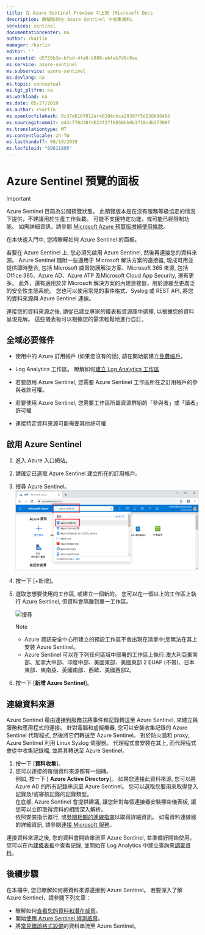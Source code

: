 ```yaml
---
title: 在 Azure Sentinel Preview 中上架 |Microsoft Docs
description: 瞭解如何在 Azure Sentinel 中收集資料。
services: sentinel
documentationcenter: na
author: rkarlin
manager: rkarlin
editor: ''
ms.assetid: d5750b3e-bfbd-4fa0-b888-ebfab7d9c9ae
ms.service: azure-sentinel
ms.subservice: azure-sentinel
ms.devlang: na
ms.topic: conceptual
ms.tgt_pltfrm: na
ms.workload: na
ms.date: 05/27/2019
ms.author: rkarlin
ms.openlocfilehash: 0c37d6167012af46204cbca29397f5d226b9649b
ms.sourcegitcommit: e42c778d38fd623f2ff8850bb6b1718cdb37309f
ms.translationtype: MT
ms.contentlocale: zh-TW
ms.lasthandoff: 08/19/2019
ms.locfileid: "69611895"
---
```

# <a name="on-board-azure-sentinel-preview"></a>Azure Sentinel 預覽的面板

> [!IMPORTANT]
> Azure Sentinel 目前為公開預覽狀態。
> 此預覽版本是在沒有服務等級協定的情況下提供，不建議用於生產工作負載。 可能不支援特定功能，或可能已經限制功能。 如需詳細資訊，請參閱 [Microsoft Azure 預覽版增補使用條款](https://azure.microsoft.com/support/legal/preview-supplemental-terms/)。

在本快速入門中, 您將瞭解如何 Azure Sentinel 的面板。 

若要在 Azure Sentinel 上, 您必須先啟用 Azure Sentinel, 然後再連接您的資料來源。 Azure Sentinel 隨附一些適用于 Microsoft 解決方案的連接器, 現成可用並提供即時整合, 包括 Microsoft 威脅防護解決方案、Microsoft 365 來源, 包括 Office 365、Azure AD、Azure ATP 及Microsoft Cloud App Security, 還有更多。 此外，還有適用於非 Microsoft 解決方案的內建連接器，用於連線至更廣泛的安全性生態系統。 您也可以使用常見的事件格式、Syslog 或 REST API, 將您的資料來源與 Azure Sentinel 連線。  

連接您的資料來源之後, 請從已建立專家的儀表板資源庫中選擇, 以根據您的資料呈現見解。 這些儀表板可以根據您的需求輕鬆地進行自訂。


## <a name="global-prerequisites"></a>全域必要條件

- 使用中的 Azure 訂用帳戶 (如果您沒有的話), 請在開始前建立[免費帳戶](https://azure.microsoft.com/free/?WT.mc_id=A261C142F)。

- Log Analytics 工作區。 瞭解如何[建立 Log Analytics 工作區](../log-analytics/log-analytics-quick-create-workspace.md)

-  若要啟用 Azure Sentinel, 您需要 Azure Sentinel 工作區所在之訂用帳戶的參與者許可權。 
- 若要使用 Azure Sentinel, 您需要工作區所屬資源群組的「參與者」或「讀者」許可權
- 連接特定資料來源可能需要其他許可權
 
## 啟用 Azure Sentinel<a name="enable"></a>

1. 進入 Azure 入口網站。
2. 請確定已選取 Azure Sentinel 建立所在的訂用帳戶。 
3. 搜尋 Azure Sentinel。 
   ![search](./media/quickstart-onboard/search-product.png)

1. 按一下 [+新增]。
1. 選取您想要使用的工作區, 或建立一個新的。 您可以在一個以上的工作區上執行 Azure Sentinel, 但資料會隔離到單一工作區。

   ![搜尋](./media/quickstart-onboard/choose-workspace.png)

   >[!NOTE] 
   > - Azure 資訊安全中心所建立的預設工作區不會出現在清單中;您無法在其上安裝 Azure Sentinel。
   > - Azure Sentinel 可以在下列任何區域中部署的工作區上執行:澳大利亞東南部、加拿大中部、印度中部、美國東部、美國東部 2 EUAP (不帶)、日本東部、東南亞、英國南部、西歐、美國西部2。

6. 按一下 [**新增 Azure Sentinel**]。
  

## <a name="connect-data-sources"></a>連線資料來源

Azure Sentinel 藉由連接到服務並將事件和記錄轉送至 Azure Sentinel, 來建立與服務和應用程式的連接。 針對電腦和虛擬機器, 您可以安裝收集記錄的 Azure Sentinel 代理程式, 然後將它們轉送至 Azure Sentinel。 對於防火牆和 proxy, Azure Sentinel 利用 Linux Syslog 伺服器。 代理程式會安裝在其上, 而代理程式會從中收集記錄檔, 並將其轉送至 Azure Sentinel。 
 
1. 按一下 [**資料收集**]。
2. 您可以連接的每個資料來源都有一個磚。<br>
例如, 按一下 [ **Azure Active Directory**]。 如果您連接此資料來源, 您可以將 Azure AD 的所有記錄串流至 Azure Sentinel。 您可以選取您要用來取得登入記錄及/或審核記錄的記錄類型。 <br>
在底部, Azure Sentinel 會提供建議, 讓您針對每個連接器安裝哪些儀表板, 讓您可以立即取得資料的相關深入解析。 <br> 依照安裝指示進行, 或[參閱相關的連線指南](connect-data-sources.md)以取得詳細資訊。 如需資料連線器的詳細資訊, 請參閱[連接 Microsoft 服務](connect-data-sources.md)。

連接資料來源之後, 您的資料會開始串流至 Azure Sentinel, 並準備好開始使用。 您可以在內[建儀表板](quickstart-get-visibility.md)中查看記錄, 並開始在 Log Analytics 中建立查詢來[調查資料](tutorial-investigate-cases.md)。



## <a name="next-steps"></a>後續步驟
在本檔中, 您已瞭解如何將資料來源連接到 Azure Sentinel。 若要深入了解 Azure Sentinel，請參閱下列文章：
- 瞭解如何[查看您的資料和潛在威脅](quickstart-get-visibility.md)。
- 開始[使用 Azure Sentinel 偵測威脅](tutorial-detect-threats.md)。
- 將[常見錯誤格式設備](connect-common-event-format.md)的資料串流至 Azure Sentinel。
